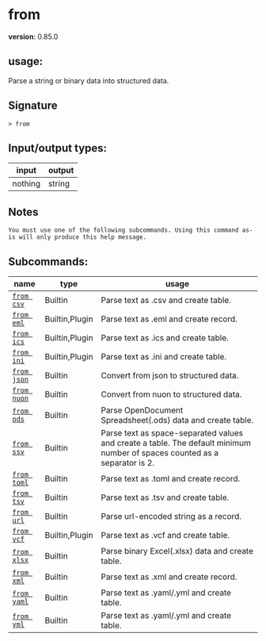 # from

**version**: 0.85.0

## **usage**:

Parse a string or binary data into structured data.

## Signature

`> from `

## Input/output types:

| input   | output |
| ------- | ------ |
| nothing | string |

## Notes

```text
You must use one of the following subcommands. Using this command as-is will only produce this help message.
```

## Subcommands:

| name                                       | type           | usage                                                                                                                      |
| ------------------------------------------ | -------------- | -------------------------------------------------------------------------------------------------------------------------- |
| [`from csv`](/commands/docs/from_csv.md)   | Builtin        | Parse text as .csv and create table.                                                                                       |
| [`from eml`](/commands/docs/from_eml.md)   | Builtin,Plugin | Parse text as .eml and create record.                                                                                      |
| [`from ics`](/commands/docs/from_ics.md)   | Builtin,Plugin | Parse text as .ics and create table.                                                                                       |
| [`from ini`](/commands/docs/from_ini.md)   | Builtin,Plugin | Parse text as .ini and create table.                                                                                       |
| [`from json`](/commands/docs/from_json.md) | Builtin        | Convert from json to structured data.                                                                                      |
| [`from nuon`](/commands/docs/from_nuon.md) | Builtin        | Convert from nuon to structured data.                                                                                      |
| [`from ods`](/commands/docs/from_ods.md)   | Builtin        | Parse OpenDocument Spreadsheet(.ods) data and create table.                                                                |
| [`from ssv`](/commands/docs/from_ssv.md)   | Builtin        | Parse text as space-separated values and create a table. The default minimum number of spaces counted as a separator is 2. |
| [`from toml`](/commands/docs/from_toml.md) | Builtin        | Parse text as .toml and create record.                                                                                     |
| [`from tsv`](/commands/docs/from_tsv.md)   | Builtin        | Parse text as .tsv and create table.                                                                                       |
| [`from url`](/commands/docs/from_url.md)   | Builtin        | Parse url-encoded string as a record.                                                                                      |
| [`from vcf`](/commands/docs/from_vcf.md)   | Builtin,Plugin | Parse text as .vcf and create table.                                                                                       |
| [`from xlsx`](/commands/docs/from_xlsx.md) | Builtin        | Parse binary Excel(.xlsx) data and create table.                                                                           |
| [`from xml`](/commands/docs/from_xml.md)   | Builtin        | Parse text as .xml and create record.                                                                                      |
| [`from yaml`](/commands/docs/from_yaml.md) | Builtin        | Parse text as .yaml/.yml and create table.                                                                                 |
| [`from yml`](/commands/docs/from_yml.md)   | Builtin        | Parse text as .yaml/.yml and create table.                                                                                 |
